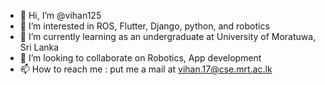 - 👋 Hi, I’m @vihan125
- 👀 I’m interested in ROS, Flutter, Django, python, and robotics
- 🌱 I’m currently learning as an undergraduate at University of Moratuwa, Sri Lanka
- 💞️ I’m looking to collaborate on Robotics, App development
- 📫 How to reach me : put me a mail at vihan.17@cse.mrt.ac.lk

<!---
vihan125/vihan125 is a ✨ special ✨ repository because its `README.md` (this file) appears on your GitHub profile.
You can click the Preview link to take a look at your changes.
--->
